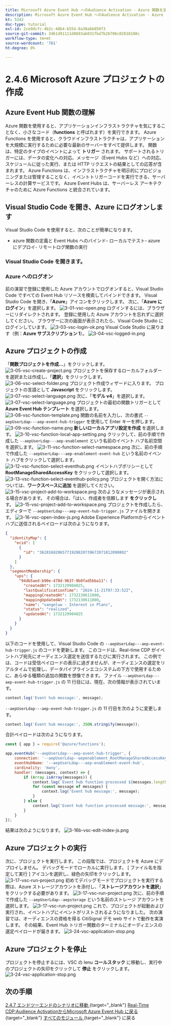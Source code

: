 ```yaml
---
title: Microsoft Azure Event Hub へのAudience Activation - Azure 関数を定義します。
description: Microsoft Azure Event Hub へのAudience Activation - Azure 関数を定義します。
kt: 5342
doc-type: tutorial
exl-id: 2ce9dcfc-4b2c-48b4-b554-8a30abb850f3
source-git-commit: 3d61d91111d8693ab031fbd7b26706c02818108c
workflow-type: tm+mt
source-wordcount: '761'
ht-degree: 0%

---
```


# 2.4.6 Microsoft Azure プロジェクトの作成

## Azure Event Hub 関数の理解

Azure 関数を使用すると、アプリケーションインフラストラクチャを気にすることなく、小さなコード（**functions** と呼ばれます）を実行できます。 Azure Functions を使用すると、クラウドインフラストラクチャは、アプリケーションを大規模に実行するために必要な最新のサーバーをすべて提供します。
関数は、特定のタイプのイベントによって **トリガー** されます。 サポートされるトリガーには、データの変化への対応、メッセージ（Event Hubs など）への対応、スケジュールに従った実行、または HTTP リクエストの結果としての応答が含まれます。
Azure Functions は、インフラストラクチャを明示的にプロビジョニングまたは管理することなく、イベントトリガーコードを実行できる、サーバーレスの計算サービスです。
Azure Event Hubs は、サーバーレス アーキテクチャのために Azure Functions と統合されています。
## Visual Studio Code を開き、Azure にログオンします

Visual Studio Code を使用すると、次のことが簡単になります。
- azure 関数の定義と Event Hubs へのバインド- ローカルでテスト- azure にデプロイ- リモートログ関数の実行
### Visual Studio Code を開きます。

### Azure へのログオン

前の演習で登録に使用した Azure アカウントでログオンすると、Visual Studio Code ですべての Event Hub リソースを検索してバインドできます。
Visual Studio Code を開き、「**Azure**」アイコンをクリックします。
次に、「**Azure にログイン**」を選択します。
![3-01-vsc-open.png](./images/301vscopen.png)
ログインするには、ブラウザーにリダイレクトされます。 登録に使用した Azure アカウントを忘れずに選択してください。
ブラウザーに次の画面が表示されたら、Visual Code Studio にログインしています。
![3-03-vsc-login-ok.png](./images/303vscloginok.png)
Visual Code Studio に戻ります（例：**Azure サブスクリプション 1**）。
![3-04-vsc-logged-in.png](./images/304vscloggedin.png)
## Azure プロジェクトの作成

「**関数プロジェクトを作成…**」をクリックします。
![3-05-vsc-create-project.png](./images/vsc2.png)
プロジェクトを保存するローカルフォルダーを選択または作成し、「**選択**」をクリックします。
![3-06-vsc-select-folder.png](./images/vsc3.png)
プロジェクト作成ウィザードに入ります。 プロジェクトの言語として **Javascript** をクリックします。
![3-07-vsc-select-language.png](./images/vsc4.png)
次に、「**モデル v4**」を選択します。
![3-07-vsc-select-language.png](./images/vsc4a.png)
プロジェクトの最初の関数トリガーとして **Azure Event Hub テンプレート** を選択します。
![3-08-vsc-function-template.png](./images/vsc5.png)
関数の名前を入力し、次の書式 `--aepUserLdap---aep-event-hub-trigger` を使用して Enter キーを押します。
![3-09-vsc-function-name.png](./images/vsc6.png)
**新しいローカルアプリ設定を作成** を選択します。
![3-10-vsc-function-local-app-setting.png](./images/vsc7.png)
クリックして、前の手順で作成した `--aepUserLdap---aep-enablement` という名前のイベント ハブ名前空間を選択します。
![3-11-vsc-function-select-namespace.png](./images/vsc8.png)
次に、前の手順で作成した `--aepUserLdap---aep-enablement-event-hub` という名前のイベント ハブをクリックして選択します。
![3-12-vsc-function-select-eventhub.png](./images/vsc9.png)
イベントハブポリシーとして **RootManageSharedAccessKey** をクリックして選択します。
![3-13-vsc-function-select-eventhub-policy.png](./images/vsc10.png)
プロジェクトを開く方法については、**ワークスペースに追加** を選択してください。
![3-15-vsc-project-add-to-workspace.png](./images/vsc12.png)
次のようなメッセージが表示される場合があります。 その場合は、「はい、作成者を信頼します **をクリックし** す。
![3-15-vsc-project-add-to-workspace.png](./images/vsc12a.png)
プロジェクトを作成したら、エディターで `--aepUserLdap---aep-event-hub-trigger.js` ファイルを開きます。
![3-16-vsc-open-index-js.png](./images/vsc13.png)
Adobe Experience Platformからイベントハブに送信されるペイロードは次のようになります。
```json
{
  "identityMap": {
    "ecid": [
      {
        "id": "36281682065771928820739672071812090802"
      }
    ]
  },
  "segmentMembership": {
    "ups": {
      "94db5aed-b90e-478d-9637-9b0fad5bba11": {
        "createdAt": 1732129904025,
        "lastQualificationTime": "2024-11-21T07:33:52Z",
        "mappingCreatedAt": 1732130611000,
        "mappingUpdatedAt": 1732130611000,
        "name": "vangeluw - Interest in Plans",
        "status": "realized",
        "updatedAt": 1732129904025
      }
    }
  }
}
```

以下のコードを使用して、Visual Studio Code の `--aepUserLdap---aep-event-hub-trigger.js` のコードを更新します。 このコードは、Real-time CDP がイベントハブ宛先にオーディエンス選定を送信するたびに実行されます。 この例では、コードは受信ペイロードの表示に過ぎませんが、オーディエンスの選定をリアルタイムで処理し、データパイプラインエコシステムの下方で使用するために、あらゆる種類の追加の関数を想像できます。
ファイル `--aepUserLdap---aep-event-hub-trigger.js` の 11 行目には、現在、次の情報が表示されています。
```javascript
context.log('Event hub message:', message);
```

`--aepUserLdap---aep-event-hub-trigger.js` の 11 行目を次のように変更します。
```javascript
context.log('Event hub message:', JSON.stringify(message));
```

合計ペイロードは次のようになります。
```javascript
const { app } = require('@azure/functions');

app.eventHub('--aepUserLdap---aep-event-hub-trigger', {
    connection: '--aepUserLdap--aepenablement_RootManageSharedAccessKey_EVENTHUB',
    eventHubName: '--aepUserLdap---aep-enablement-event-hub',
    cardinality: 'many',
    handler: (messages, context) => {
        if (Array.isArray(messages)) {
            context.log(`Event hub function processed ${messages.length} messages`);
            for (const message of messages) {
                context.log('Event hub message:', message);
            }
        } else {
            context.log('Event hub function processed message:', messages);
        }
    }
});
```


結果は次のようになります。
![3-16b-vsc-edit-index-js.png](./images/vsc1.png)
## Azure プロジェクトの実行

次に、プロジェクトを実行します。 この段階では、プロジェクトを Azure にデプロイしません。 デバッグモードでローカルに実行します。 [ ファイル名を指定して実行 ] アイコンを選択し、緑色の矢印をクリックします。
![3-17-vsc-run-project.png](./images/vsc14.png)
初めてデバッグモードでプロジェクトを実行する際は、Azure ストレージアカウントを添付し、「**ストレージアカウントを選択**」をクリックする必要があります。
![3-17-vsc-run-project.png](./images/vsc14a.png)
次に、前の手順で作成した `--aepUserLdap--aepstorage` という名前のストレージ アカウントを選択します。
![3-17-vsc-run-project.png](./images/vsc14b.png)
これで、プロジェクトが起動および実行され、イベントハブにイベントがリストされるようになりました。 次の演習では、オーディエンスの資格を得る CitiSignal デモ web サイトで動作を実演します。 その結果、Event Hub トリガー関数のターミナルにオーディエンスの選定ペイロードが届きます。
![3-24-vsc-application-stop.png](./images/vsc18.png)
## Azure プロジェクトを停止

プロジェクトを停止するには、VSC の lenu **コールスタック** に移動し、実行中のプロジェクトの矢印をクリックして **停止** をクリックします。
![3-24-vsc-application-stop.png](./images/vsc17.png)
## 次の手順

[2.4.7 エンドツーエンドのシナリオに移動 ](./ex7.md){target="_blank"}
[Real-Time CDP:Audience ActivationからMicrosoft Azure Event Hub に戻る ](./segment-activation-microsoft-azure-eventhub.md){target="_blank"}
[ すべてのモジュール ](./../../../../overview.md){target="_blank"} に戻る
